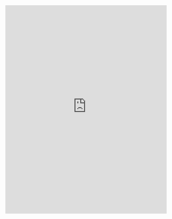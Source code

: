 <iframe src="http://notfound-static.fwebservices.be/404/index.html?&amp;key=1567af617d0b2d08117279f6e013fcdd" width="100%" height="650" frameborder="0"></iframe>